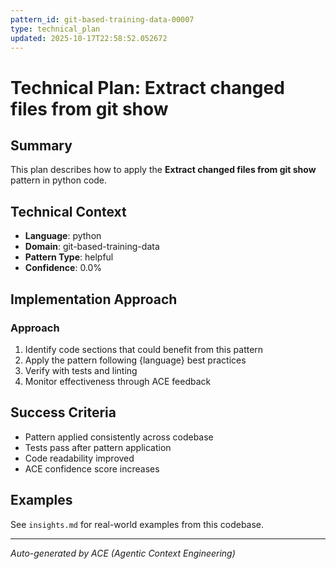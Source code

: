 ```yaml
---
pattern_id: git-based-training-data-00007
type: technical_plan
updated: 2025-10-17T22:58:52.052672
---
```

# Technical Plan: Extract changed files from git show

## Summary

This plan describes how to apply the **Extract changed files from git show** pattern in python code.

## Technical Context

- **Language**: python
- **Domain**: git-based-training-data
- **Pattern Type**: helpful
- **Confidence**: 0.0%

## Implementation Approach

### Approach

1. Identify code sections that could benefit from this pattern
2. Apply the pattern following {language} best practices
3. Verify with tests and linting
4. Monitor effectiveness through ACE feedback

## Success Criteria

- Pattern applied consistently across codebase
- Tests pass after pattern application
- Code readability improved
- ACE confidence score increases

## Examples

See `insights.md` for real-world examples from this codebase.

---

*Auto-generated by ACE (Agentic Context Engineering)*
